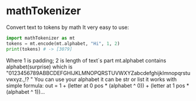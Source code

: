 # mathTokenizer
Convert text to tokens by math
It very easy to use:
```python
import mathTokenizer as mt
tokens = mt.encode(mt.alphabet, "Hi", 1, 2)
print(tokens) # -> [3079]
```
Where 1 is padding; 2 is length of text`s part
mt.alphabet contains alphabet(surprise) which is "0123456789ABBCDEFGHIJKLMNOPQRSTUVWXYZabcdefghijklmnopqrstuvwxyz.,!? "
You can use your alphabet it can be str or list
it works with simple formula:
out = 1 + (letter at 0 pos * (alphabet ^ 0)) + (letter at 1 pos * (alphabet ^ 1))...
